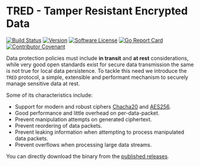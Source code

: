 # TRED - Tamper Resistant Encrypted Data

[![Build Status](https://github.com/bryk-io/tred-cli/workflows/ci/badge.svg)](https://github.com/bryk-io/tred-cli/actions)
[![Version](https://img.shields.io/github/tag/bryk-io/tred-cli.svg)](https://github.com/bryk-io/tred-cli/releases)
[![Software License](https://img.shields.io/badge/license-BSD3-red.svg)](LICENSE)
[![Go Report Card](https://goreportcard.com/badge/github.com/bryk-io/tred-cli?style=flat)](https://goreportcard.com/report/github.com/bryk-io/tred-cli)
[![Contributor Covenant](https://img.shields.io/badge/Contributor%20Covenant-v2.0-ff69b4.svg)](.github/CODE_OF_CONDUCT.md)

Data protection policies must include __in transit__ and __at rest__ considerations, while
very good open standards exist for secure data transmission the same is not true for local
data persistence. To tackle this need we introduce the `TRED` protocol, a simple, extensible
and performant mechanism to securely manage sensitive data at rest.

Some of its characteristics include:

- Support for modern and robust ciphers [Chacha20](https://en.wikipedia.org/wiki/Salsa20#ChaCha_variant) and [AES256](https://en.wikipedia.org/wiki/Advanced_Encryption_Standard).
- Good performance and little overhead on per-data-packet.
- Prevent manipulation attempts on generated ciphertext.
- Prevent reordering of data packets.
- Prevent leaking information when attempting to process manipulated data packets.
- Prevent overflows when processing large data streams.

You can directly download the binary from the
[published releases](https://github.com/bryk-io/tred-cli/releases).
